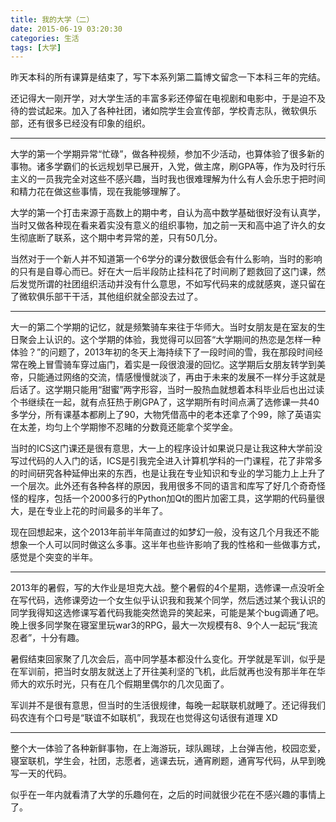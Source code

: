 ```yaml
---
title: 我的大学（二）
date: 2015-06-19 03:20:30
categories: 生活
tags: [大学]
---
```

昨天本科的所有课算是结束了，写下本系列第二篇博文留念一下本科三年的完结。
<!-- more -->

还记得大一刚开学，对大学生活的丰富多彩还停留在电视剧和电影中，于是迫不及待的尝试起来。加入了各种社团，诸如院学生会宣传部，学校青志队，微软俱乐部，还有很多已经没有印象的组织。

---

大学的第一个学期异常“忙碌”，做各种视频，参加不少活动，也算体验了很多新的事物。诸多学霸们的长远规划早已展开，入党，做主席，刷GPA等，作为及时行乐主义的一员我完全对这些不感兴趣，当时我也很难理解为什么有人会乐忠于把时间和精力花在做这些事情，现在我能够理解了。

大学的第一个打击来源于高数上的期中考，自认为高中数学基础很好没有认真学，当时又做各种现在看来着实没有意义的组织事物，加之前一天和高中追了许久的女生彻底断了联系，这个期中考异常的差，只有50几分。

当然对于一个新人并不知道第一个6学分的课分数很低会有什么影响，当时的影响的只有是自尊心而已。好在大一后半段防止挂科花了时间刷了题救回了这门课，然后发觉所谓的社团组织活动并没有什么意思，不如写代码来的成就感爽，遂只留在了微软俱乐部干干活，其他组织就全部没去过了。

---

大一的第二个学期的记忆，就是频繁骑车来往于华师大。当时女朋友是在室友的生日聚会上认识的。这个学期的体验，我觉得可以回答“大学期间的热恋是怎样一种体验？”的问题了，2013年初的冬天上海持续下了一段时间的雪，我在那段时间经常在晚上冒雪骑车穿过庙门，着实是一段很浪漫的回忆。这学期后女朋友转学到美帝，只能通过网络的交流，情感慢慢就淡了，再由于未来的发展不一样分手这就是后话了。这学期只能用“甜蜜”两字形容，当时一股热血就想着本科毕业后也出过读个书继续在一起，就有点狂热于刷GPA了，这学期所有时间点满了选修课一共40多学分，所有课基本都刷上了90，大物凭借高中的老本还拿了个99，除了英语实在太差，均匀上个学期惨不忍睹的分数竟还能拿个奖学金。

当时的ICS这门课还是很有意思，大一上的程序设计如果说只是让我这种大学前没写过代码的人入门的话，ICS是引我完全进入计算机学科的一门课程，花了非常多的时间研究各种延伸出来的东西，也是让我在专业知识和专业的学习能力上上升了一个层次。此外还有各种各样的原因，我用很多不同的语言和库写了好几个奇奇怪怪的程序，包括一个2000多行的Python加Qt的图片加密工具，这学期的代码量很大，是在专业上花的时间最多的半年了。

现在回想起来，这个2013年前半年简直过的如梦幻一般，没有这几个月我还不能想象一个人可以同时做这么多事。这半年也些许影响了我的性格和一些做事方式，感觉是个突变的半年。

---

2013年的暑假，写的大作业是坦克大战。整个暑假的4个星期，选修课一点没听全在写代码，选修课旁边一个女生似乎认识我和我某个同学，然后透过某个我认识的同学我得知这选修课写着代码我能突然诡异的笑起来，可能是某个bug调通了吧。晚上很多同学聚在寝室里玩war3的RPG，最大一次规模有8、9个人一起玩“我流忍者”，十分有趣。

暑假结束回家聚了几次会后，高中同学基本都没什么变化。开学就是军训，似乎是在军训前，把当时女朋友就送上了开往美利坚的飞机，此后就再也没有那半年在华师大的欢乐时光，只有在几个假期里偶尔的几次见面了。

军训并不是很有意思，但当时的生活很规律，每晚一起联联机就睡了。还记得我们码农连有个口号是“联谊不如联机”，我现在也觉得这句话很有道理 XD

---

整个大一体验了各种新鲜事物，在上海游玩，球队踢球，上台弹吉他，校园恋爱，寝室联机，学生会，社团，志愿者，逃课去玩，通宵刷题，通宵写代码，从早到晚写一天的代码。

似乎在一年内就看清了大学的乐趣何在，之后的时间就很少花在不感兴趣的事情上了。

